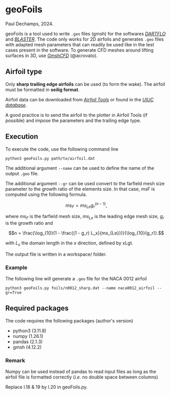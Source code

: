 # geoFoils
Paul Dechamps, 2024.

geoFoils is a tool used to write `.geo` files (gmsh) for the softwares [_DARTFLO_][dartflo-repo] and [_BLASTER_][blaster-repo].
The code only works for 2D airfoils and generates `.geo` files with adapted mesh parameters that can readily be used like in the test cases present in the software. To generate CFD meshes around lifting surfaces in 3D, use [_GmshCFD_][gmshcfd-repo] (@acrovato).

## Airfoil type

Only **sharp trailing edge airfoils** can be used (to form the wake). The airfoil must be formatted in **seilig format**.

Airfoil data can be downloaded from [_Airfoil Tools_][airfoiltools-website] or found in the [_UIUC database_][uiuc-website].

A good practice is to send the airfoil to the plotter in Airfoil Tools (if possible) and impose the parameters and the trailing edge type.

## Execution

To execute the code, use the following command line 

`python3 geoFoils.py path/to/airfoil.dat`

The additional argument `--name` can be used to define the name of the output `.geo` file.

The additional argument `--gr` can be used convert to the farfield mesh size parameter to the growth ratio of the elements size. In that case, msF is computed using the following formula.

$$ms_{F} = ms_{Le} g_r^{(n - 1)},$$

where $ms_F$ is the farfield mesh size, $ms_{Le}$ is the leading edge mesh size, $g_r$ is the growth ratio and

$$n = \frac{\log_{10}(1 - \frac{(1 - g_r) L_x}{ms_{Le}})}{\log_{10}(g_r)}.$$

with $L_x$ the domain length in the $x$ direction, defined by xLgt.

The output file is written in a workspace/ folder.

### Example

The following line will generate a `.geo` file for the NACA 0012 airfoil

`python3 geoFoils.py foils/n0012_sharp.dat --name naca0012_airfoil --gr=True`


## Required packages

The code requires the following packages (author's version)
- python3 (3.11.8)
- numpy (1.26.1)
- pandas (2.1.3)
- gmsh (4.12.2)

### Remark

Numpy can be used instead of pandas to read input files as long as the airfoil file is formatted correctly (*i.e.* no double space between columns)

Replace l.18 & 19 by l.20 in geoFoils.py.




[blaster-repo]: https://gitlab.uliege.be/am-dept/blaster
[dartflo-repo]: https://gitlab.uliege.be/am-dept/dartflo
[gmshcfd-repo]: https://github.com/acrovato/gmshcfd
[airfoiltools-website]: http://airfoiltools.com/
[uiuc-website]: https://m-selig.ae.illinois.edu/ads/coord_database.html